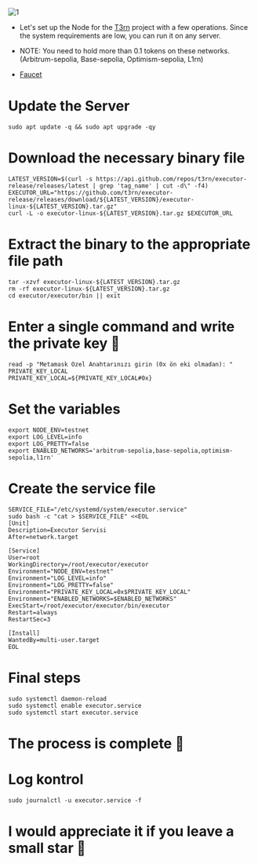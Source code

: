 
![1](https://github.com/user-attachments/assets/26bffc22-fd35-4388-975a-72de3009ec75)


* Let's set up the Node for the [T3rn](https://www.t3rn.io/) project with a few operations. Since the system requirements are low, you can run it on any server.


* NOTE: You need to hold more than 0.1 tokens on these networks. (Arbitrum-sepolia, Base-sepolia, Optimism-sepolia, L1rn)


* [Faucet](https://faucet.brn.t3rn.io/)



#  Update the Server

```console
sudo apt update -q && sudo apt upgrade -qy
```


# Download the necessary binary file

```console
LATEST_VERSION=$(curl -s https://api.github.com/repos/t3rn/executor-release/releases/latest | grep 'tag_name' | cut -d\" -f4)
EXECUTOR_URL="https://github.com/t3rn/executor-release/releases/download/${LATEST_VERSION}/executor-linux-${LATEST_VERSION}.tar.gz"
curl -L -o executor-linux-${LATEST_VERSION}.tar.gz $EXECUTOR_URL
```


# Extract the binary to the appropriate file path

```console
tar -xzvf executor-linux-${LATEST_VERSION}.tar.gz
rm -rf executor-linux-${LATEST_VERSION}.tar.gz
cd executor/executor/bin || exit
```



# Enter a single command and write the private key 🧨


```console
read -p "Metamask Özel Anahtarınızı girin (0x ön eki olmadan): " PRIVATE_KEY_LOCAL
PRIVATE_KEY_LOCAL=${PRIVATE_KEY_LOCAL#0x}
```

# Set the variables

```console
export NODE_ENV=testnet
export LOG_LEVEL=info
export LOG_PRETTY=false
export ENABLED_NETWORKS='arbitrum-sepolia,base-sepolia,optimism-sepolia,l1rn'
```


# Create the service file

```console
SERVICE_FILE="/etc/systemd/system/executor.service"
sudo bash -c "cat > $SERVICE_FILE" <<EOL
[Unit]
Description=Executor Servisi
After=network.target

[Service]
User=root
WorkingDirectory=/root/executor/executor
Environment="NODE_ENV=testnet"
Environment="LOG_LEVEL=info"
Environment="LOG_PRETTY=false"
Environment="PRIVATE_KEY_LOCAL=0x$PRIVATE_KEY_LOCAL"
Environment="ENABLED_NETWORKS=$ENABLED_NETWORKS"
ExecStart=/root/executor/executor/bin/executor
Restart=always
RestartSec=3

[Install]
WantedBy=multi-user.target
EOL
```


# Final steps



```console
sudo systemctl daemon-reload
sudo systemctl enable executor.service
sudo systemctl start executor.service
```

# The process is complete 🐅


# Log kontrol

```console
sudo journalctl -u executor.service -f
```

# I would appreciate it if you leave a small star 🐅

